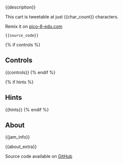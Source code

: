 
{{description}}

This cart is tweetable at just {{char_count}} characters.

Remix it on [pico-8-edu.com]({{pico_url}})

<pre><code>{{source_code}}</code></pre>

{% if controls %}
## Controls
{{controls}}
{% endif %}

{% if hints %}
## Hints
{{hints}}
{% endif %}

## About
{{jam_info}}

{{about_extra}}

Source code available on [GitHub]({{source_code_link}})

<!--Template: Tweet, Itch-->